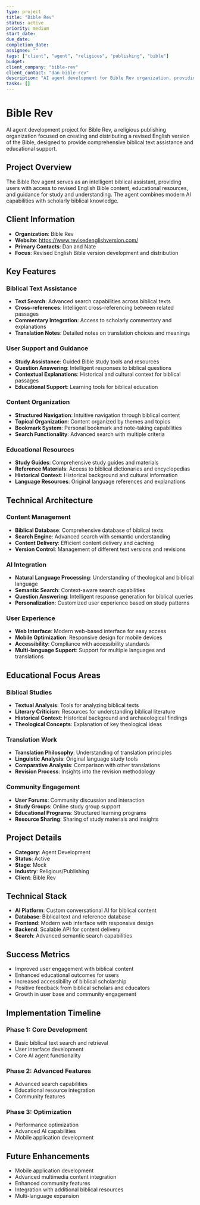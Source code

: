 ```yaml
---
type: project
title: "Bible Rev"
status: active
priority: medium
start_date: 
due_date: 
completion_date: 
assignee: ""
tags: ["client", "agent", "religious", "publishing", "bible"]
budget: 
client_company: "bible-rev"
client_contact: "dan-bible-rev"
description: "AI agent development for Bible Rev organization, providing biblical text assistance, user support and guidance, content organization, and educational resource access for the revised English Bible version."
tasks: []
---
```


# Bible Rev

AI agent development project for Bible Rev, a religious publishing organization focused on creating and distributing a revised English version of the Bible, designed to provide comprehensive biblical text assistance and educational support.

## Project Overview

The Bible Rev agent serves as an intelligent biblical assistant, providing users with access to revised English Bible content, educational resources, and guidance for study and understanding. The agent combines modern AI capabilities with scholarly biblical knowledge.

## Client Information

- **Organization**: Bible Rev
- **Website**: https://www.revisedenglishversion.com/
- **Primary Contacts**: Dan and Nate
- **Focus**: Revised English Bible version development and distribution

## Key Features

### Biblical Text Assistance
- **Text Search**: Advanced search capabilities across biblical texts
- **Cross-references**: Intelligent cross-referencing between related passages
- **Commentary Integration**: Access to scholarly commentary and explanations
- **Translation Notes**: Detailed notes on translation choices and meanings

### User Support and Guidance
- **Study Assistance**: Guided Bible study tools and resources
- **Question Answering**: Intelligent responses to biblical questions
- **Contextual Explanations**: Historical and cultural context for biblical passages
- **Educational Support**: Learning tools for biblical education

### Content Organization
- **Structured Navigation**: Intuitive navigation through biblical content
- **Topical Organization**: Content organized by themes and topics
- **Bookmark System**: Personal bookmark and note-taking capabilities
- **Search Functionality**: Advanced search with multiple criteria

### Educational Resources
- **Study Guides**: Comprehensive study guides and materials
- **Reference Materials**: Access to biblical dictionaries and encyclopedias
- **Historical Context**: Historical background and cultural information
- **Language Resources**: Original language references and explanations

## Technical Architecture

### Content Management
- **Biblical Database**: Comprehensive database of biblical texts
- **Search Engine**: Advanced search with semantic understanding
- **Content Delivery**: Efficient content delivery and caching
- **Version Control**: Management of different text versions and revisions

### AI Integration
- **Natural Language Processing**: Understanding of theological and biblical language
- **Semantic Search**: Context-aware search capabilities
- **Question Answering**: Intelligent response generation for biblical queries
- **Personalization**: Customized user experience based on study patterns

### User Experience
- **Web Interface**: Modern web-based interface for easy access
- **Mobile Optimization**: Responsive design for mobile devices
- **Accessibility**: Compliance with accessibility standards
- **Multi-language Support**: Support for multiple languages and translations

## Educational Focus Areas

### Biblical Studies
- **Textual Analysis**: Tools for analyzing biblical texts
- **Literary Criticism**: Resources for understanding biblical literature
- **Historical Context**: Historical background and archaeological findings
- **Theological Concepts**: Explanation of key theological ideas

### Translation Work
- **Translation Philosophy**: Understanding of translation principles
- **Linguistic Analysis**: Original language study tools
- **Comparative Analysis**: Comparison with other translations
- **Revision Process**: Insights into the revision methodology

### Community Engagement
- **User Forums**: Community discussion and interaction
- **Study Groups**: Online study group support
- **Educational Programs**: Structured learning programs
- **Resource Sharing**: Sharing of study materials and insights

## Project Details

- **Category**: Agent Development
- **Status**: Active
- **Stage**: Mock
- **Industry**: Religious/Publishing
- **Client**: Bible Rev

## Technical Stack

- **AI Platform**: Custom conversational AI for biblical content
- **Database**: Biblical text and reference database
- **Frontend**: Modern web interface with responsive design
- **Backend**: Scalable API for content delivery
- **Search**: Advanced semantic search capabilities

## Success Metrics

- Improved user engagement with biblical content
- Enhanced educational outcomes for users
- Increased accessibility of biblical scholarship
- Positive feedback from biblical scholars and educators
- Growth in user base and community engagement

## Implementation Timeline

### Phase 1: Core Development
- Basic biblical text search and retrieval
- User interface development
- Core AI agent functionality

### Phase 2: Advanced Features
- Advanced search capabilities
- Educational resource integration
- Community features

### Phase 3: Optimization
- Performance optimization
- Advanced AI capabilities
- Mobile application development

## Future Enhancements

- Mobile application development
- Advanced multimedia content integration
- Enhanced community features
- Integration with additional biblical resources
- Multi-language expansion
